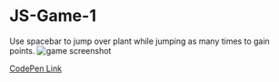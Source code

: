 # JS-Game-1
Use spacebar to jump over plant while jumping as many times to gain points. 
![game screenshot](https://cdn.myportfolio.com/09ab80af-6638-485d-9a0e-fc8b193a105a/6764c2cf-d32e-4d12-a802-d3f59ce3441e_rw_1200.png?h=af65499bc7932ff5fc791b028648bf69)

[CodePen Link](https://codepen.io/ineso1984/pen/VwQbjEy)
